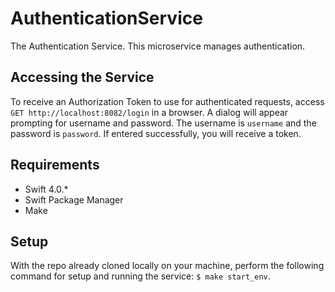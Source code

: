 # AuthenticationService

The Authentication Service. This microservice manages authentication.

## Accessing the Service

To receive an Authorization Token to use for authenticated requests, access `GET http://localhost:8082/login` in a browser. A dialog will appear prompting for username and password. The username is `username` and the password is `password`. If entered successfully, you will receive a token.

## Requirements

* Swift 4.0.*
* Swift Package Manager
* Make

## Setup

With the repo already cloned locally on your machine, perform the following command for setup and running the service: `$ make start_env`.

